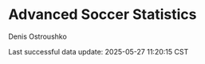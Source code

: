 # Advanced Soccer Statistics
Denis Ostroushko

<!-- gfm -->

Last successful data update: 2025-05-27 11:20:15 CST
